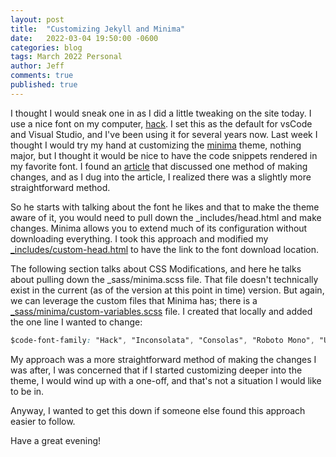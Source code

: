 ```yaml
---
layout: post
title:  "Customizing Jekyll and Minima"
date:   2022-03-04 19:50:00 -0600
categories: blog
tags: March 2022 Personal
author: Jeff
comments: true
published: true
---
```

I thought I would sneak one in as I did a little tweaking on the site today. I use a nice font on my computer, [hack](https://sourcefoundry.org/hack/). I set this as the default for vsCode and Visual Studio, and I've been using it for several years now. Last week I thought I would try my hand at customizing the [minima](https://github.com/jekyll/minima) theme, nothing major, but I thought it would be nice to have the code snippets rendered in my favorite font. I found an [article](https://simonkjohnston.life/code/2019/12/20/Minima-Typography.html) that discussed one method of making changes, and as I dug into the article, I realized there was a slightly more straightforward method.

So he starts with talking about the font he likes and that to make the theme aware of it, you would need to pull down the _includes/head.html and make changes. Minima allows you to extend much of its configuration without downloading everything. I took this approach and modified my [_includes/custom-head.html](https://github.com/jekyll/minima/blob/master/_includes/custom-head.html) to have the link to the font download location.

The following section talks about CSS Modifications, and here he talks about pulling down the _sass/minima.scss file. That file doesn't technically exist in the current (as of the version at this point in time) version. But again, we can leverage the custom files that Minima has; there is a [_sass/minima/custom-variables.scss](https://github.com/jekyll/minima/blob/master/_sass/minima/custom-variables.scss) file. I created that locally and added the one line I wanted to change:

``` css
$code-font-family: "Hack", "Inconsolata", "Consolas", "Roboto Mono", "Ubuntu Mono", "Liberation Mono", "Courier New", monospace;
```

My approach was a more straightforward method of making the changes I was after, I was concerned that if I started customizing deeper into the theme, I would wind up with a one-off, and that's not a situation I would like to be in.

Anyway, I wanted to get this down if someone else found this approach easier to follow.

Have a great evening!
